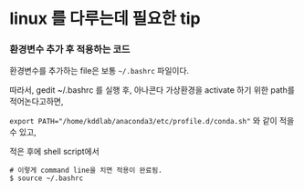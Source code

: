 # linux 를 다루는데 필요한 tip 

### 환경변수 추가 후 적용하는 코드 

환경변수를 추가하는 file은 보통 `~/.bashrc` 파일이다. 

따라서, gedit ~/.bashrc 를 실행 후, 아나콘다 가상환경을 activate 하기 위한 path를 적어논다고하면, 

`export PATH="/home/kddlab/anaconda3/etc/profile.d/conda.sh"` 와 같이 적을수 있고, 

적은 후에 shell script에서 
```shell
# 이렇게 command line을 치면 적용이 완료됨.
$ source ~/.bashrc 
```

